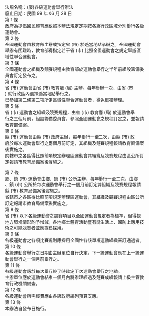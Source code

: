 法規名稱：(廢)各級運動會舉行辦法  
廢止日期：民國 99 年 06 月 28 日  
第 1 條  
政府為提倡國民體育應依照本辦法規定定期按各級行政區域分別舉行各級  
運動會。  
第 2 條  
全國運動會由教育部主辦或指定省 (市) 於適當地點承辦之。全國運動會  
舉辦有困難時，教育部得指定若干省 (市) 比照全國運動會之規定舉辦區  
域性聯合運動會。  
第 3 條  
全國運動會之組織及競賽規程由教育部於運動會舉行之半年前組設籌備委  
員會訂定發布之。  
第 4 條  
省 (市) 運動會由省 (市) 教育廳 (局) 主辦。每年舉辦一次，由省 (市  
) 就行政區內選擇適當地點舉行之。  
已參加第二條第二項所定區域性聯合運動會者，得免單獨辦理。  
第 5 條  
省 (市) 運動會之組織及競賽規程，由省 (市) 教育廳 (局) 於運動會舉  
行之三個月前，組設籌備委員會，參照全國運動會之規程訂定之，並報請  
教育部備案。  
第 6 條  
縣 (市) 運動會由縣 (市) 政府主辦，每年舉行一至二次，由縣 (市) 政  
府於每次運動會舉行之兩個月前訂定，其組織及競賽規程報請教育廳備案  
後實施之。  
院轄市之各區得比照前項規定辦理區運動會其組織及競賽規程由區公所訂  
定報請市教育局備案後實施之。  


第 7 條  
鄉、鎮 (市) 運動會由鄉、鎮 (市) 公所主辦，每年舉行一至二次，由鄉  
、鎮 (市) 公所於每次運動會舉行之一個月前訂定其組織及競賽規程報請  
縣 (市) 教育局備案後實施之。  
省轄市之各區得比照前項規定辦理區運動會，其組織及競賽規程由區公所  
訂定報請市教育局備案後實施之。  
第 8 條  
省 (市) 以下各級運動會之競賽項目以全國運動會規定者為標準，但得視  
地方環境情形酌予增減，各地鄉土體育活動暨有關生活上、國防上應用技  
術之可能競賽者並應提倡採用。  
第 9 條  
各級運動會之各項比賽規則應採用全國性各該單項運動組織審訂通過者。  
第 10 條  
各級運動會舉行之日期由主辦單位自行決定，下一級運動會應在上一級運  
動會舉行之一個月前舉行之。  
第 11 條  
各級運動會應於每次舉行終了時確定下次運動會舉行之地點。  
主辦單位應於運動會結束一個月內將辦理經過及競賽成績報請上級主管教  
育行政機關備查。  
第 12 條  
各級運動會所需經費應由各級政府編列預算支應。  
第 13 條  
本辦法自發布日施行。  


